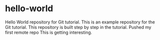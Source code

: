 # hello-world
Hello World repository for Git tutorial.
This is an example repository for the Git tutorial.
This repository is built step by step in the tutorial.
Pushed my first remote repo
This is getting interesting.
